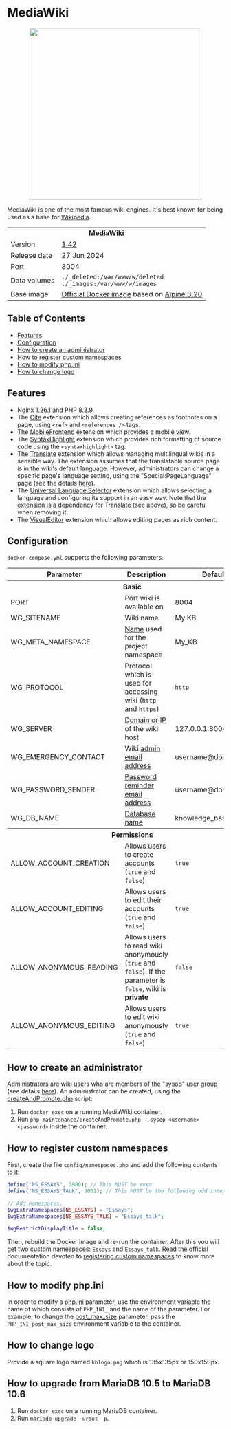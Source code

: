 # MediaWiki

<p align="center">
    <img src="logo.svg" width="400">
</p>

MediaWiki is one of the most famous wiki engines. It's best known for being used as a base for [Wikipedia](http://wikipedia.org).

<table>
  <tr>
    <td align="center" colspan="2"><b>MediaWiki</b></td>
  </tr>
  <tr>
    <td>Version</td>
    <td><a href="https://www.mediawiki.org/wiki/MediaWiki_1.42">1.42</a></td>
  </tr>
  <tr>
    <td>Release date</td>
    <td>27 Jun 2024</td>
  </tr>
  <tr>
    <td>Port</td>
    <td>8004</td>
  </tr>
  <tr>
    <td>Data volumes</td>
    <td>
        <code>./_deleted:/var/www/w/deleted</code><br>
        <code>./_images:/var/www/w/images</code>
    </td>
  </tr>
  <tr>
    <td valign="top">Base image</td>
    <td><a href="https://hub.docker.com/_/alpine">Official Docker image</a> based on <a href="https://alpinelinux.org/posts/Alpine-3.20.0-released.html">Alpine 3.20</a></td>
  </tr>
</table>

## Table of Contents

* [Features](#features)
* [Configuration](#configuration)
* [How to create an administrator](#how-to-create-an-administrator)
* [How to register custom namespaces](#how-to-register-custom-namespaces)
* [How to modify php.ini](#how-to-modify-phpini)
* [How to change logo](#how-to-change-logo)

## Features

* Nginx [1.26.1](http://nginx.org/en/CHANGES-1.26) and PHP [8.3.9](http://php.net/ChangeLog-8.php#8.3.9).
* The [Cite](https://www.mediawiki.org/wiki/Extension:Cite) extension which allows creating references as footnotes on a page, using `<ref>` and `<references />` tags.
* The [MobileFrontend](https://www.mediawiki.org/wiki/Extension:MobileFrontend) extension which provides a mobile view.
* The [SyntaxHighlight](https://mediawiki.org/wiki/Extension:SyntaxHighlight) extension which provides rich formatting of source code using the `<syntaxhighlight>` tag.
* The [Translate](https://mediawiki.org/wiki/Extension:Translate) extension which allows managing multilingual wikis in a sensible way. The extension assumes that the translatable source page is in the wiki's default language. However, administrators can change a specific page's language setting, using the "Special:PageLanguage" page (see the details [here](https://mediawiki.org/wiki/Manual:$wgPageLanguageUseDB)).
* The [Universal Language Selector](https://mediawiki.org/wiki/Extension:UniversalLanguageSelector) extension which allows selecting a language and configuring its support in an easy way. Note that the extension is a dependency for Translate (see above), so be careful when removing it.
* The [VisualEditor](https://mediawiki.org/wiki/Extension:VisualEditor) extension which allows editing pages as rich content.

## Configuration

`docker-compose.yml` supports the following parameters.

<table>
    <tr>
        <th>Parameter</th>
        <th>Description</th>
        <th>Default</th>
    </tr>
    <tr>
        <th colspan="3">Basic</th>
    </tr>
    <tr>
        <td>PORT</td>
        <td>Port wiki is available on</td>
        <td>8004</td>
    </tr>
    <tr>
        <td>WG_SITENAME</td>
        <td>Wiki name</td>
        <td>My KB</td>
    </tr>
    <tr>
        <td>WG_META_NAMESPACE</td>
        <td><a href="https://mediawiki.org/wiki/Manual:$wgMetaNamespace">Name</a> used for the project namespace</td>
        <td>My_KB</td>
    </tr>
    <tr>
        <td>WG_PROTOCOL</td>
        <td>Protocol which is used for accessing wiki (<code>http</code> and <code>https</code>)</td>
        <td><code>http</code></td>
    </tr>
    <tr>
        <td>WG_SERVER</td>
        <td><a href="https://mediawiki.org/wiki/Manual:$wgServer">Domain or IP</a> of the wiki host</td>
        <td>127.0.0.1:8004</td>
    </tr>
    <tr>
        <td>WG_EMERGENCY_CONTACT</td>
        <td>Wiki <a href="https://mediawiki.org/wiki/Manual:$wgEmergencyContact">admin email address</a></td>
        <td>username@domain.com</td>
    </tr>
    <tr>
        <td>WG_PASSWORD_SENDER</td>
        <td><a href="https://mediawiki.org/wiki/Manual:$wgPasswordSender">Password reminder email address</a></td>
        <td>username@domain.com</td>
    </tr>
    <tr>
        <td>WG_DB_NAME</td>
        <td><a href="https://mediawiki.org/wiki/Manual:$wgDBname">Database name</a></td>
        <td>knowledge_base</td>
    </tr>
    <tr>
        <th colspan="3">Permissions</th>
    </tr>
    <tr>
        <td>ALLOW_ACCOUNT_CREATION</td>
        <td>Allows users to create accounts (<code>true</code> and <code>false</code>)</td>
        <td><code>true</code></td>
    </tr>
    <tr>
        <td>ALLOW_ACCOUNT_EDITING</td>
        <td>Allows users to edit their accounts (<code>true</code> and <code>false</code>)</td>
        <td><code>true</code></td>
    </tr>
    <tr>
        <td>ALLOW_ANONYMOUS_READING</td>
        <td>Allows users to read wiki anonymously (<code>true</code> and <code>false</code>). If the parameter is <code>false</code>, wiki is <strong>private</strong></td>
        <td><code>false</code></td>
    </tr>
    <tr>
        <td>ALLOW_ANONYMOUS_EDITING</td>
        <td>Allows users to edit wiki anonymously (<code>true</code> and <code>false</code>)</td>
        <td><code>true</code></td>
    </tr>
</table>

## How to create an administrator

Administrators are wiki users who are members of the "sysop" user group (see details [here](https://mediawiki.org/wiki/Manual:Administrators)). An administrator can be created, using the [createAndPromote.php](https://mediawiki.org/wiki/Manual:CreateAndPromote.php) script:

1. Run `docker exec` on a running MediaWiki container.
2. Run `php maintenance/createAndPromote.php --sysop <username> <password>` inside the container.

## How to register custom namespaces

First, create the file `config/namespaces.php` and add the following contents to it:

```php
define("NS_ESSAYS", 3000); // This MUST be even.
define("NS_ESSAYS_TALK", 3001); // This MUST be the following odd integer.

// Add namespaces.
$wgExtraNamespaces[NS_ESSAYS] = "Essays";
$wgExtraNamespaces[NS_ESSAYS_TALK] = "Essays_talk";

$wgRestrictDisplayTitle = false;
```

Then, rebuild the Docker image and re-run the container. After this you will get two custom namespaces: `Essays` and `Essays_talk`. Read the official documentation devoted to [registering custom namespaces](https://mediawiki.org/wiki/Manual:Using_custom_namespaces) to know more about the topic.

## How to modify php.ini

In order to modify a [php.ini](https://php.net/manual/en/configuration.file.php) parameter, use the environment variable the name of which consists of `PHP_INI_` and the name of the parameter. For example, to change the [post_max_size](https://php.net/manual/en/ini.core.php#ini.post-max-size) parameter, pass the `PHP_INI_post_max_size` environment variable to the container.

## How to change logo

Provide a square logo named `kblogo.png` which is 135x135px or 150x150px.

## How to upgrade from MariaDB 10.5 to MariaDB 10.6

1. Run `docker exec` on a running MariaDB container.
2. Run `mariadb-upgrade -uroot -p`.
